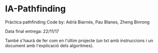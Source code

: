 # IA-Pathfinding
Pràctica pathfinding
Code by: Adrià Biarnés, Pau Blanes, Zheng Binrong

Data final entrega: 22/11/17

També s'haurà de fer com en l'últim projecte (un txt amb instruccions i un document amb l'explicació dels algoritmes).
